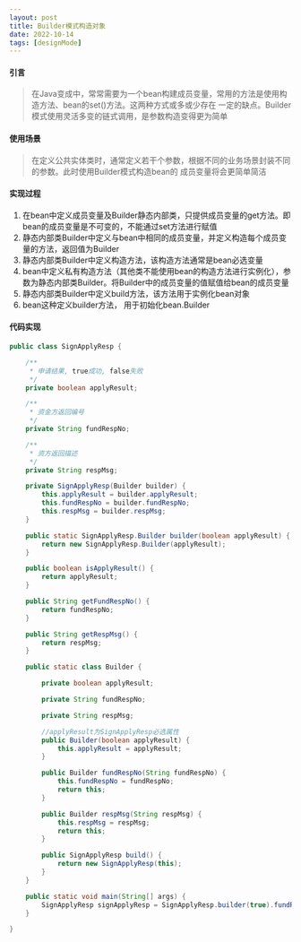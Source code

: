 ```yaml
---
layout: post
title: Builder模式构造对象
date: 2022-10-14
tags: [designMode]
---
```


#### 引言
> 在Java变成中，常常需要为一个bean构建成员变量，常用的方法是使用构造方法、bean的set()方法。这两种方式或多或少存在
一定的缺点。Builder模式使用灵活多变的链式调用，是参数构造变得更为简单

#### 使用场景
> 在定义公共实体类时，通常定义若干个参数，根据不同的业务场景封装不同的参数。此时使用Builder模式构造bean的
成员变量将会更简单简洁

#### 实现过程
1. 在bean中定义成员变量及Builder静态内部类，只提供成员变量的get方法。即bean的成员变量是不可变的，不能通过set方法进行赋值
2. 静态内部类Builder中定义与bean中相同的成员变量，并定义构造每个成员变量的方法，返回值为Builder
3. 静态内部类Builder中定义构造方法，该构造方法通常是bean必选变量
4. bean中定义私有构造方法（其他类不能使用bean的构造方法进行实例化），参数为静态内部类Builder。将Builder中的成员变量的值赋值给bean的成员变量
5. 静态内部类Builder中定义build方法，该方法用于实例化bean对象
6. bean这种定义builder方法， 用于初始化bean.Builder

#### 代码实现
```java
public class SignApplyResp {

    /**
     * 申请结果, true成功, false失败
     */
    private boolean applyResult;

    /**
     * 资金方返回编号
     */
    private String fundRespNo;

    /**
     * 资方返回描述
     */
    private String respMsg;

    private SignApplyResp(Builder builder) {
        this.applyResult = builder.applyResult;
        this.fundRespNo = builder.fundRespNo;
        this.respMsg = builder.respMsg;
    }

    public static SignApplyResp.Builder builder(boolean applyResult) {
        return new SignApplyResp.Builder(applyResult);
    }

    public boolean isApplyResult() {
        return applyResult;
    }

    public String getFundRespNo() {
        return fundRespNo;
    }

    public String getRespMsg() {
        return respMsg;
    }

    public static class Builder {

        private boolean applyResult;

        private String fundRespNo;

        private String respMsg;

        //applyResult为SignApplyResp必选属性
        public Builder(boolean applyResult) {
            this.applyResult = applyResult;
        }

        public Builder fundRespNo(String fundRespNo) {
            this.fundRespNo = fundRespNo;
            return this;
        }

        public Builder respMsg(String respMsg) {
            this.respMsg = respMsg;
            return this;
        }

        public SignApplyResp build() {
            return new SignApplyResp(this);
        }
    }

    public static void main(String[] args) {
        SignApplyResp signApplyResp = SignApplyResp.builder(true).fundRespNo("").build();
    }

}
```

